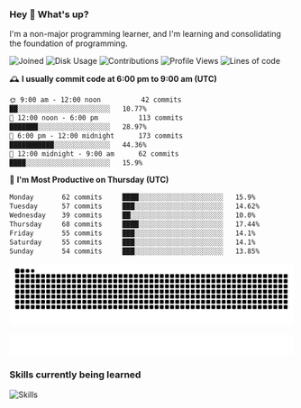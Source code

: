 ### Hey :wave: What's up?

I'm a non-major programming learner, and I'm learning and consolidating the foundation of programming.

<!--START_SECTION:waka-->
![Joined](http://img.shields.io/badge/Joined-7%20years%20ago-6D67E4?style=flat&labelColor=453C67)
![Disk Usage](http://img.shields.io/badge/Github%27s%20Storage-602.9%20MB-FD841F?style=flat&labelColor=E14D2A)
![Contributions](http://img.shields.io/badge/Contributions%20in%202023-567-7DCE13?style=flat&labelColor=2B7A0B)
![Profile Views](http://img.shields.io/badge/Profile%20Views-1-3AB4F2?style=flat&labelColor=0078AA)
![Lines of code](https://img.shields.io/badge/Lines%20of%20code-2%20Million%20Lines%20of%20code-FF8B8B?style=flat&labelColor=EB4747)

🕰️ **I usually commit code at 6:00 pm to 9:00 am (UTC)** 

```text
🌞 9:00 am - 12:00 noon          42 commits     ██░░░░░░░░░░░░░░░░░░░░░░░   10.77% 
🌆 12:00 noon - 6:00 pm          113 commits    ███████░░░░░░░░░░░░░░░░░░   28.97% 
🌃 6:00 pm - 12:00 midnight      173 commits    ███████████░░░░░░░░░░░░░░   44.36% 
🌙 12:00 midnight - 9:00 am      62 commits     ████░░░░░░░░░░░░░░░░░░░░░   15.9%
```
📅 **I'm Most Productive on Thursday (UTC)** 

```text
Monday       62 commits     ████░░░░░░░░░░░░░░░░░░░░░   15.9% 
Tuesday      57 commits     ███░░░░░░░░░░░░░░░░░░░░░░   14.62% 
Wednesday    39 commits     ██░░░░░░░░░░░░░░░░░░░░░░░   10.0% 
Thursday     68 commits     ████░░░░░░░░░░░░░░░░░░░░░   17.44% 
Friday       55 commits     ███░░░░░░░░░░░░░░░░░░░░░░   14.1% 
Saturday     55 commits     ███░░░░░░░░░░░░░░░░░░░░░░   14.1% 
Sunday       54 commits     ███░░░░░░░░░░░░░░░░░░░░░░   13.85%
```

<!--END_SECTION:waka-->

![Snake animation](https://raw.githubusercontent.com/dirname/dirname/output/snake.svg)

![metrics](github-metrics.svg)

### Skills currently being learned

![Skills](https://skillicons.dev/icons?i=linux,rust,go,solidity,typescript,bash,git,postgres,mysql,redis,mongo,docker,kubernetes,grafana,prometheus)
